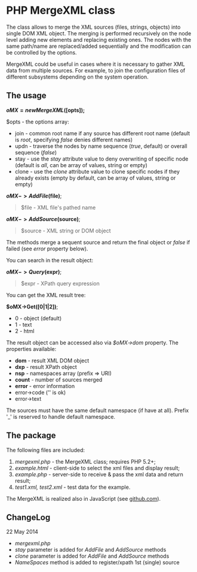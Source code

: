 PHP MergeXML class
==================

The class allows to merge the XML sources (files, strings, objects) into single DOM XML object.
The merging is performed recursively on the node level adding new elements and replacing existing ones.
The nodes with the same path/name are replaced/added sequentially and the modification can be controlled by the options.

MergeXML could be useful in cases where it is necessary to gather XML data from multiple sources.
For example, to join the configuration files of different subsystems depending on the system operation. 

The usage
---------

**$oMX = new MergeXML([$opts]);**

$opts - the options array:

- join - common root name if any source has different root name (default is *root*, specifying *false* denies different names)
- updn - traverse the nodes by name sequence (*true*, default) or overall sequence (*false*)
- stay - use the *stay* attribute value to deny overwriting of specific node (default is *all*, can be array of values, string or empty)
- clone - use the *clone* attribute value to clone specific nodes if they already exists (empty by default, can be array of values, string or empty)

**$oMX->AddFile($file)**;

> $file - XML file's pathed name

**$oMX->AddSource($source)**;

> $source - XML string or DOM object

The methods merge a sequent source and return the final object or *false* if failed (see *error* property below).

You can search in the result object:

**$oMX->Query($expr)**;

> $expr - XPath query expression

You can get the XML result tree:

**$oMX->Get([0|1|2])**;

- 0 - object (default)
- 1 - text
- 2 - html

The result object can be accessed also via *$oMX->dom* property. The properties available:

- **dom** - result XML DOM object
- **dxp** - result XPath object
- **nsp** - namespaces array (prefix => URI)
- **count** - number of sources merged
- **error** - error information
 - error->code ('' is ok)
 - error->text

The sources must have the same default namespace (if have at all).
Prefix '_' is reserved to handle default namespace.

The package
-----------

The following files are included:

1. *mergexml.php* - the MergeXML class; requires PHP 5.2+;
2. *example.html* - client-side to select the xml files and display result;
3. *example.php* - server-side to receive & pass the xml data and return result;
4. *test1.xml, test2.xml* - test data for the example.

The MergeXML is realized also in JavaScript (see [github.com]).

ChangeLog
---------

22 May 2014

- *mergexml.php*
 - *stay* parameter is added for *AddFile* and *AddSource* methods
 - *clone* parameter is added for *AddFile* and *AddSource* methods
 - *NameSpaces* method is added to register/xpath 1st (single) source

  [github.com]: http://www.github.com/hareko/js-merge-xml
